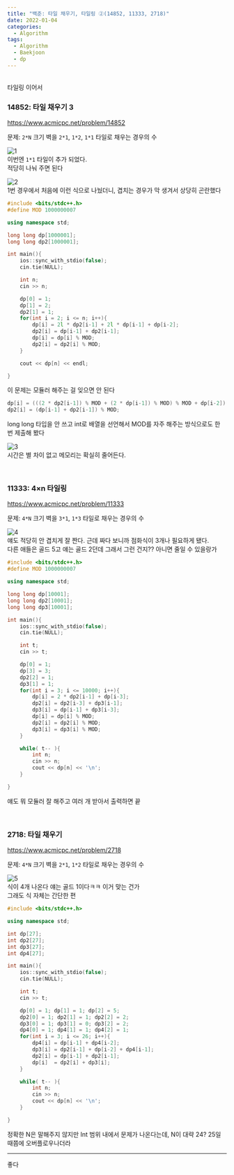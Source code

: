 ```yaml
---
title: "백준: 타일 채우기, 타일링 ②(14852, 11333, 2718)"
date: 2022-01-04
categories:
  - Algorithm
tags:
  - Algorithm
  - Baekjoon
  - dp
---
```


<br>
타일링 이어서
<br>

### 14852: 타일 채우기 3
https://www.acmicpc.net/problem/14852

문제: `2*N` 크기 벽을 `2*1`, `1*2`, `1*1` 타일로 채우는 경우의 수

![1](/img/Algorithm/20/14852_1.png)  
이번엔 `1*1` 타일이 추가 되었다.  
적당히 나눠 주면 된다

![2](/img/Algorithm/20/14852_2.png)  
1번 경우에서 처음에 이런 식으로 나눴더니, 겹치는 경우가 막 생겨서 상당히 곤란했다
```cpp
#include <bits/stdc++.h>
#define MOD 1000000007

using namespace std;

long long dp[1000001];
long long dp2[1000001];

int main(){
    ios::sync_with_stdio(false);
    cin.tie(NULL);

    int n;
    cin >> n;

    dp[0] = 1;
    dp[1] = 2;
    dp2[1] = 1;
    for(int i = 2; i <= n; i++){
        dp[i] = 2l * dp2[i-1] + 2l * dp[i-1] + dp[i-2];
        dp2[i] = dp[i-1] + dp2[i-1];
        dp[i] = dp[i] % MOD;
        dp2[i] = dp2[i] % MOD;
    }

    cout << dp[n] << endl;

}
```
이 문제는 모듈러 해주는 걸 잊으면 안 된다  

```cpp
dp[i] = (((2 * dp2[i-1]) % MOD + (2 * dp[i-1]) % MOD) % MOD + dp[i-2]) % MOD;
dp2[i] = (dp[i-1] + dp2[i-1]) % MOD;
```
long long 타입을 안 쓰고 int로 배열을 선언해서 MOD를 자주 해주는 방식으로도 한 번 제출해 봤다

![3](/img/Algorithm/20/res.PNG)  
시간은 별 차이 없고 메모리는 확실히 줄어든다.

<br>

### 11333: 4×n 타일링
https://www.acmicpc.net/problem/11333

문제: `4*N` 크기 벽을 `3*1`, `1*3` 타일로 채우는 경우의 수

![4](/img/Algorithm/20/11333.png)  
얘도 적당히 안 겹치게 잘 짠다. 근데 짜다 보니까 점화식이 3개나 필요하게 됐다.  
다른 애들은 골드 5고 얘는 골드 2던데 그래서 그런 건지?? 아니면 줄일 수 있을랑가
```cpp
#include <bits/stdc++.h>
#define MOD 1000000007

using namespace std;

long long dp[10001];
long long dp2[10001];
long long dp3[10001];

int main(){
    ios::sync_with_stdio(false);
    cin.tie(NULL);

    int t;
    cin >> t;

    dp[0] = 1;
    dp[3] = 3;
    dp2[2] = 1;
    dp3[1] = 1;
    for(int i = 3; i <= 10000; i++){
        dp[i] = 2 * dp2[i-1] + dp[i-3];
        dp2[i] = dp2[i-3] + dp3[i-1];
        dp3[i] = dp[i-1] + dp3[i-3];
        dp[i] = dp[i] % MOD;
        dp2[i] = dp2[i] % MOD;
        dp3[i] = dp3[i] % MOD;
    }

    while( t-- ){
        int n;
        cin >> n;
        cout << dp[n] << '\n';
    }

}
```
얘도 뭐 모듈러 잘 해주고 여러 개 받아서 출력하면 끝

<br>

### 2718: 타일 채우기
https://www.acmicpc.net/problem/2718

문제: `4*N` 크기 벽을 `2*1`, `1*2` 타일로 채우는 경우의 수

![5](/img/Algorithm/20/2718.png)  
식이 4개 나온다 얘는 골드 1이다ㅋㅋ 이거 맞는 건가  
그래도 식 자체는 간단한 편
```cpp
#include <bits/stdc++.h>

using namespace std;

int dp[27];
int dp2[27];
int dp3[27];
int dp4[27];

int main(){
    ios::sync_with_stdio(false);
    cin.tie(NULL);

    int t;
    cin >> t;

    dp[0] = 1; dp[1] = 1; dp[2] = 5;
    dp2[0] = 1; dp2[1] = 1; dp2[2] = 2;
    dp3[0] = 1; dp3[1] = 0; dp3[2] = 2;
    dp4[0] = 1; dp4[1] = 1; dp4[2] = 1;
    for(int i = 3; i <= 26; i++){
        dp4[i] = dp[i-1] + dp4[i-2];
        dp3[i] = dp2[i-1] + dp[i-2] + dp4[i-1];
        dp2[i] = dp[i-1] + dp2[i-1];
        dp[i]  = dp2[i] + dp3[i];
    }

    while( t-- ){
        int n;
        cin >> n;
        cout << dp[n] << '\n';
    }

}
```
정확한 N은 말해주지 않지만 Int 범위 내에서 문제가 나온다는데, N이 대략 24? 25일 때쯤에 오버플로우나더라
<br>

---
좋다
<br>
